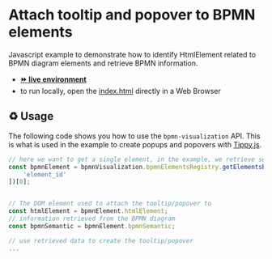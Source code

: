 # Attach tooltip and popover to BPMN elements

Javascript example to demonstrate how to identify HtmlElement related to BPMN diagram elements and retrieve BPMN information.
- [__⏩ live environment__](https://cdn.statically.io/gh/process-analytics/bpmn-visualization-examples/master/examples/custom-behavior/javascript-tooltip-and-popover/index.html)
- to run locally, open the [index.html](index.html) directly in a Web Browser

## ♻️ Usage

The following code shows you how to use the `bpmn-visualization` API. This is what is used in the example to
create popups and popovers with [Tippy.js](https://atomiks.github.io/tippyjs/).

```javascript
// here we want to get a single element, in the example, we retrieve several elements
const bpmnElement = bpmnVisualization.bpmnElementsRegistry.getElementsByIds([
    'element_id'
])[0];


// The DOM element used to attach the tooltip/popover to
const htmlElement = bpmnElement.htmlElement;
// information retrieved from the BPMN diagram
const bpmnSemantic = bpmnElement.bpmnSemantic;

// use retrieved data to create the tooltip/popover
...
```
